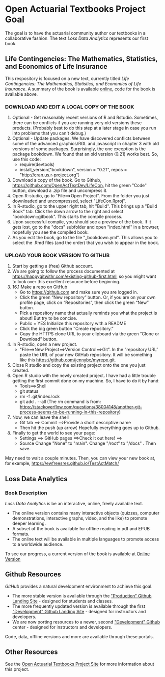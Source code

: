 
# Open Actuarial Textbooks Project Goal

The goal is to have the actuarial community author our textbooks in a collaborative fashion. The text *Loss Data Analytics* represents our first book. 

## Life Contingencies: The Mathematics, Statistics, and Economics of Life Insurance

This respository is focused on a new text, currently titled *Life Contingencies: The Mathematics, Statistics, and Economics of Life Insurance*. A summary of the book is available [online](https://openacttextdev.github.io/LifeCon/index.html), code for the book is available above. 


### DOWNLOAD AND EDIT A LOCAL COPY OF THE BOOK

1.  Optional - Get reasonably recent versions of R and Rstudio. Sometimes, there can be conflicts if you are running very old versions these products. (Probably best to do this step at a later stage in case you run into problems that you can't debug.)
2.  Optional - Update packages. We have discovered conflicts between some of the advanced graphics/RGL and javascript in chapter 3 with old versions of some packages. Surprisingly, the one exception is the package bookdown. We found that an old version (0.21) works best. So, use this code:
    *  require(devtools)
    *  install_version("bookdown", version = "0.21", repos = "http://cran.us.r-project.org")
3.  Download a copy of the book. Go to Github, https://github.com/OpenActTextDev/LifeCon, hit the green "Code" button, download a .zip file and uncompress it.
4.  Open R-studio, go to "File==>Open Project". From the folder you just downloaded and uncompressed, select "LifeCon.Rproj".
5.  In R-studio, go to the upper right tab, hit "Build". This brings up a "Build Book" tab. Click the down arrow to the right and select "bookdown::gitbook". This starts the compile process.
6.  Upon successful compile, you should see a preview of the book. If it gets lost, go to the "docs" subfolder and open "index.html" in a browser, hopefully you see the compiled book.
7.  As you edit the book, go to the file "_bookdown.yml". This allows you to select the .Rmd files (and the order) that you wish to appear in the book.

### UPLOAD YOUR BOOK VERSION TO GITHUB

1.  Start by getting a (free) Github account.
2.  We are going to follow the process documented at https://happygitwithr.com/existing-github-first.html, so you might want to look over this excellent resource before beginning.
3.  16.1 Make a repo on GitHub
    *  Go to https://github.com and make sure you are logged in.
    *  Click the green “New repository” button. Or, if you are on your own profile page, click on “Repositories”, then click the green “New” button.
    *  Pick a repository name that actually reminds you what the project is about! But try to be concise.
    *  Public = YES Initialize this repository with a README
    *  Click the big green button “Create repository.”
    *  Copy the HTTPS clone URL to your clipboard via the green “Clone or Download” button. 
4.  In R-studio, open a new project. 
    *  "File==>New Project==>Version Control==>Git". In the “repository URL” paste the URL of your new GitHub repository. It will be something like this https://github.com/jennybc/myrepo.git.
5.  Close R studio and copy the existing project onto the one you just created.
6.  Open R studio with the newly created project. I have had a little trouble getting the first commit done on my machine. So, I have to do it by hand:
    *  Tools==>Shell
    *  git status
    *  rm -f .git/index.lock
    *  git add . --all
(The rm command is from:
https://stackoverflow.com/questions/38004148/another-git-process-seems-to-be-running-in-this-repository)
7.  Now, we can leave the shell
    *  Git tab ==> Commit ==>Provide a short descriptive name
    *  Then hit the push (up arrow)
Hopefully everything goes up to Github.
8.  Finally to get the world to see your page:
    *  Settings ==> GitHub pages ==>Check it out here! ==> 
    *  Source Change "None" to "main". Change "/root" to "/docs" . Then save.

May need to wait a couple minutes. Then, you can view your new book at, for example, https://ewfreesres.github.io/TestActMatch/



## Loss Data Analytics

### Book Description

*Loss Data Analytics* is be an interactive, online, freely available text.

* The online version contains many interactive objects (quizzes, computer demonstrations, interactive graphs, video, and the like) to promote deeper learning.
* A subset of the book is available for offline reading in pdf and EPUB formats.
* The online text will be available in multiple languages to promote access to a worldwide audience.

To see our progress, a current version of the book is available at [Online Version](https://OpenActTexts.github.io/Loss-Data-Analytics/index.html)

## Github Resources

*GitHub* provides a natural development environment to achieve this goal.

*  The more stable version is available through the ["Production" Github Landing Site](https://OpenActTexts.github.io) - designed for students and classes. 
*  The more frequently updated  version is available through the first ["Development" Github Landing Site](https://ewfrees.github.io) - designed for instructors and developers.
*  We are now porting resources to a newer, second ["Development" Github](https://github.com/OpenActTextDev/LifeCon) center - designed for instructors and developers.

Code, data, offline versions and more are available through these portals.

## Other Resources

See the [Open Actuarial Textbooks Project Site](https://sites.google.com/a/wisc.edu/loss-data-analytics/) for more information about this project.

